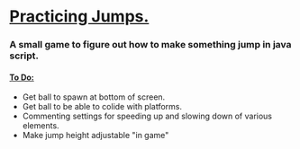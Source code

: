 <h1><ins>Practicing Jumps.</ins></h1>
<h3>A small game to figure out how to make something jump in java script. </h3>
<h4> <ins> To Do: </ins></h4>
<ul>
  <li> Get ball to spawn at bottom of screen.</li>
   <li> Get ball to be able to colide with platforms. </li>
  <li> Commenting settings for speeding up and slowing down of various elements.  </li>
  <li> Make jump height adjustable "in game" </li>
</ul>
